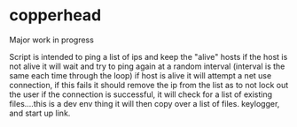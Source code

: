 # copperhead

Major work in progress

Script is intended to ping a list of ips and keep the "alive" hosts
if the host is not alive it will wait and try to ping again at a random interval (interval is the same each time through the loop)
if host is alive it will attempt a net use connection, if this fails it should remove the ip from the list as to not lock out the user
if the connection is successful, it will check for a list of existing files....this is a dev env thing
it will then copy over a list of files. keylogger, and start up link.
